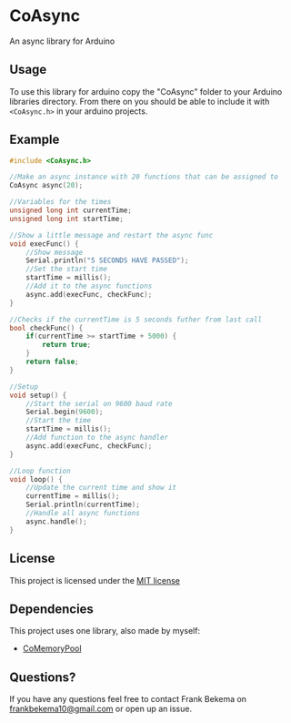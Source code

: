 # CoAsync
An async library for Arduino

## Usage
To use this library for arduino copy the "CoAsync" folder to your Arduino libraries directory. From there on you should be able to include it with ``<CoAsync.h>`` in your arduino projects.



## Example
```C
#include <CoAsync.h>

//Make an async instance with 20 functions that can be assigned to
CoAsync async(20);

//Variables for the times
unsigned long int currentTime;
unsigned long int startTime;

//Show a little message and restart the async func
void execFunc() {
    //Show message
    Serial.println("5 SECONDS HAVE PASSED");
    //Set the start time
    startTime = millis();
    //Add it to the async functions
    async.add(execFunc, checkFunc);
}

//Checks if the currentTime is 5 seconds futher from last call
bool checkFunc() {
    if(currentTime >= startTime + 5000) {
        return true;
    }
    return false;
}

//Setup
void setup() {
    //Start the serial on 9600 baud rate
    Serial.begin(9600);
    //Start the time
    startTime = millis();
    //Add function to the async handler
    async.add(execFunc, checkFunc);
}

//Loop function
void loop() {
    //Update the current time and show it
    currentTime = millis();
    Serial.println(currentTime);
    //Handle all async functions
    async.handle();
}
```

## License
This project is licensed under the [MIT license](https://opensource.org/licenses/MIT)

## Dependencies
This project uses one library, also made by myself:
 - [CoMemoryPool](https://github.com/frankbekema/CoMemoryPool)

## Questions?
If you have any questions feel free to contact Frank Bekema on frankbekema10@gmail.com or open up an issue.
